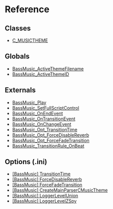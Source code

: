 # Reference

## Classes

* [C_MUSICTHEME](classes/C_MUSICTHEME.md)

## Globals

* [BassMusic_ActiveThemeFilename](globals/index.md#bassmusic_activethemefilename)
* [BassMusic_ActiveThemeID](globals/index.md#bassmusic_activethemeid)

## Externals

* [BassMusic_Play](externals/index.md#bassmusic_play)
* [BassMusic_SetFullScriptControl](externals/index.md#bassmusic_setfullscriptcontrol)
* [BassMusic_OnEndEvent](externals/index.md#bassmusic_onendevent)
* [BassMusic_OnTransitionEvent](externals/index.md#bassmusic_ontransitionevent)
* [BassMusic_OnChangeEvent](externals/index.md#bassmusic_onchangeevent)
* [BassMusic_Opt_TransitionTime](externals/index.md#bassmusic_opt_transitiontime)
* [BassMusic_Opt_ForceDisableReverb](externals/index.md#bassmusic_opt_forcedisablereverb)
* [BassMusic_Opt_ForceFadeTransition](externals/index.md#bassmusic_opt_forcefadetransition)
* [BassMusic_TransitionRule_OnBeat](externals/index.md#bassmusic_transitionrule_onbeat)

## Options (.ini)

* [[BassMusic] TransitionTime](options/index.md#transitiontime)
* [[BassMusic] ForceDisableReverb](options/index.md#forcedisablereverb)
* [[BassMusic] ForceFadeTransition](options/index.md#forcefadetransition)
* [[BassMusic] CreateMainParserCMusicTheme](options/index.md#createmainparsercmusictheme)
* [[BassMusic] LoggerLevelUnion](options/index.md#loggerlevelunion)
* [[BassMusic] LoggerLevelZSpy](options/index.md#loggerlevelzspy)